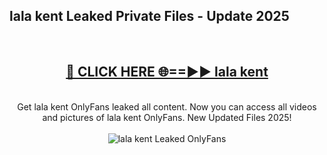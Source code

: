 <h2>lala kent Leaked Private Files - Update 2025</h2>
<br>
<div align="center">
<h2><a href="https://cliphot.my.id/lala_kent" rel="nofollow">🔴 CLICK HERE 🌐==►► lala kent</a></h2>
<br>
Get lala kent OnlyFans leaked all content. Now you can access all videos and pictures of lala kent OnlyFans. New Updated Files 2025!
<br>
<br>
<a href="https://cliphot.my.id/lala_kent" rel="nofollow" data-target="animated-image.originalLink"><img src="https://i.ibb.co.com/WyWwxjT/player-gif2.gif" alt="lala kent Leaked OnlyFans" style="max-width: 100%; display: inline-block;" data-target="animated-image.originalImage"></a>
</div>
<br>